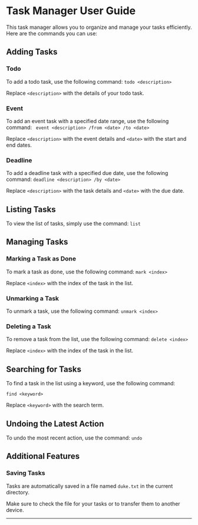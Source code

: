 # Task Manager User Guide

This task manager allows you to organize and manage your tasks efficiently. Here are the commands you can use:

## Adding Tasks

### Todo
To add a todo task, use the following command:
```todo <description>```

Replace `<description>` with the details of your todo task.

### Event
To add an event task with a specified date range, use the following command:
``` event <description> /from <date> /to <date>```

Replace `<description>` with the event details and `<date>` with the start and end dates.

### Deadline
To add a deadline task with a specified due date, use the following command:
```deadline <description> /by <date>```

Replace `<description>` with the task details and `<date>` with the due date.

## Listing Tasks
To view the list of tasks, simply use the command:
```list```


## Managing Tasks

### Marking a Task as Done
To mark a task as done, use the following command:
```mark <index>```

Replace `<index>` with the index of the task in the list.

### Unmarking a Task
To unmark a task, use the following command:
```unmark <index>```

### Deleting a Task
To remove a task from the list, use the following command:
```delete <index>```

Replace `<index>` with the index of the task in the list.

## Searching for Tasks
To find a task in the list using a keyword, use the following command:

```find <keyword>```

Replace `<keyword>` with the search term.

## Undoing the Latest Action
To undo the most recent action, use the command:
```undo```


## Additional Features

### Saving Tasks
Tasks are automatically saved in a file named `duke.txt` in the current directory.

Make sure to check the file for your tasks or to transfer them to another device.

---

